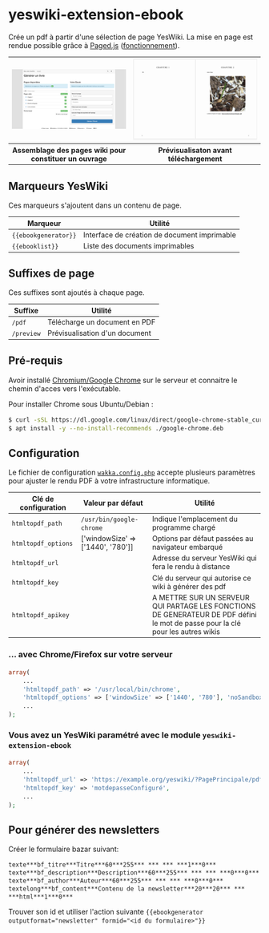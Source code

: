 # yeswiki-extension-ebook

Crée un pdf à partir d'une sélection de page YesWiki.
La mise en page est rendue possible grâce à [Paged.js](https://gitlab.pagedmedia.org/tools/pagedjs)
([fonctionnement](https://www.pagedmedia.org/paged-js/)).


<table>
  <tr>
    <td>
      <img src="screenshot-edit.png" alt="">
    </td>
    <td>
      <img src="screenshot-preview.png" alt="">
    </td>
  </tr>
  <tr>
    <th scope="col">Assemblage des pages wiki pour constituer un ouvrage</th>
    <th scope="col">Prévisualisaton avant téléchargement</th>
  </tr>
</table>


## Marqueurs YesWiki

Ces marqueurs s'ajoutent dans un contenu de page.


| Marqueur            | Utilité                                       |
| ---                 | ---                                           |
| `{{ebookgenerator}}`| Interface de création de document imprimable  |
| `{{ebooklist}}`     | Liste des documents imprimables               |

## Suffixes de page

Ces suffixes sont ajoutés à chaque page.

| Suffixe       | Utilité                        |
| ---           | ---                            |
| `/pdf`        | Télécharge un document en PDF  |
| `/preview`    | Prévisualisation d'un document |

## Pré-requis

Avoir installé [Chromium/Google Chrome](https://chrome.google.com/) sur
le serveur et connaitre le chemin d'acces vers l'exécutable.

Pour installer Chrome sous Ubuntu/Debian :

```bash
$ curl -sSL https://dl.google.com/linux/direct/google-chrome-stable_current_amd64.deb -o google-chrome.deb
$ apt install -y --no-install-recommends ./google-chrome.deb
```

## Configuration

Le fichier de configuration [`wakka.config.php`][wakka-config] accepte
plusieurs paramètres pour ajuster le rendu PDF à votre infrastructure informatique.

| Clé de configuration | Valeur par défaut                  | Utilité
| ---                  | ---                                | ---
| `htmltopdf_path`     | `/usr/bin/google-chrome`           | Indique l'emplacement du programme chargé
| `htmltopdf_options`  | ['windowSize' => ['1440', '780']]  | Options par défaut passées au navigateur embarqué
| `htmltopdf_url`      |                                    | Adresse du serveur YesWiki qui fera le rendu à distance
| `htmltopdf_key`      |                                    | Clé du serveur qui autorise ce wiki à générer des pdf
| `htmltopdf_apikey`   |                                    | A METTRE SUR UN SERVEUR QUI PARTAGE LES FONCTIONS DE GENERATEUR DE PDF défini le mot de passe pour la clé pour les autres wikis

### … avec Chrome/Firefox sur votre serveur

```php
array(
    ...
    'htmltopdf_path' => '/usr/local/bin/chrome',
    'htmltopdf_options' => ['windowSize' => ['1440', '780'], 'noSandbox' => true],
    ...
);
```

### Vous avez un YesWiki paramétré avec le module `yeswiki-extension-ebook`

```php
array(
    ...
    'htmltopdf_url' => 'https://example.org/yeswiki/?PagePrincipale/pdf',
    'htmltopdf_key' => 'motdepasseConfiguré',
    ...
);
```

## Pour générer des newsletters
Créer le formulaire bazar suivant:
```
texte***bf_titre***Titre***60***255*** *** *** ***1***0***
texte***bf_description***Description***60***255*** *** *** ***0***0***
texte***bf_author***Auteur***60***255*** *** *** ***0***0***
textelong***bf_content***Contenu de la newsletter***20***20*** *** ***html***1***0***
```

Trouver son id et utiliser l'action suivante
`{{ebookgenerator outputformat="newsletter" formid="<id du formulaire>"}}`

[wakka-config]: https://yeswiki.net/?DocumentationFichierDeConfiguration
